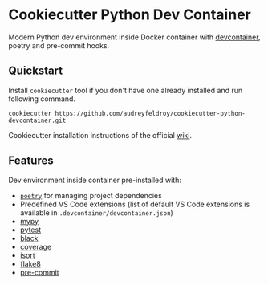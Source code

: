 # Cookiecutter Python Dev Container

Modern Python dev environment inside Docker container with [devcontainer](https://containers.dev/), poetry and pre-commit hooks.
## Quickstart
Install `cookiecutter` tool if you don't have one already installed and run following command.
```shell
cookiecutter https://github.com/audreyfeldroy/cookiecutter-python-devcontainer.git
```
Cookiecutter installation instructions of the official [wiki](https://cookiecutter.readthedocs.io/en/stable/installation.html).

## Features
Dev environment inside container pre-installed with:

* [`poetry`](https://python-poetry.org/) for managing project dependencies
* Predefined VS Code extensions (list of default VS Code extensions is available in `.devcontainer/devcontainer.json`)
* [mypy](https://mypy.readthedocs.io/en/stable/) 
* [pytest](https://docs.pytest.org/en/7.1.x/)
* [black](https://github.com/psf/black)
* [coverage](https://coverage.readthedocs.io/en/6.4.2/)
* [isort](https://pypi.org/project/isort/)
* [flake8](https://flake8.pycqa.org/en/latest/)
* [pre-commit](https://pre-commit.com/)



